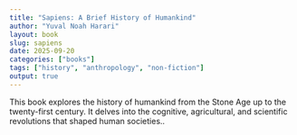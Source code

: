 ```yaml
---
title: "Sapiens: A Brief History of Humankind"
author: "Yuval Noah Harari"
layout: book
slug: sapiens
date: 2025-09-20
categories: ["books"]
tags: ["history", "anthropology", "non-fiction"]
output: true
---
```


This book explores the history of humankind from the Stone Age up to the twenty-first century. It delves into the cognitive, agricultural, and scientific revolutions that shaped human societies..
